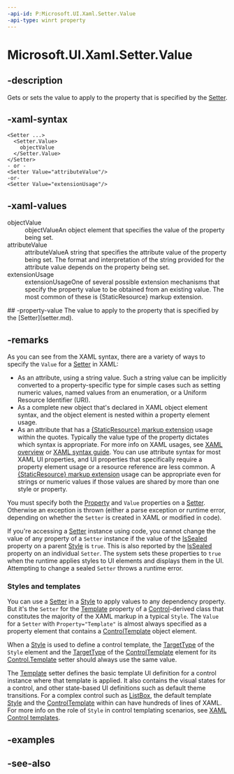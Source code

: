 ```yaml
---
-api-id: P:Microsoft.UI.Xaml.Setter.Value
-api-type: winrt property
---
```


<!-- Property syntax
public object Value { get;  set; }
-->

# Microsoft.UI.Xaml.Setter.Value

## -description

Gets or sets the value to apply to the property that is specified by the [Setter](setter.md).

## -xaml-syntax

```xaml
<Setter ...>
  <Setter.Value>
    objectValue
  </Setter.Value>
</Setter>
- or -
<Setter Value="attributeValue"/>
-or-
<Setter Value="extensionUsage"/>
```

## -xaml-values
<dl><dt>objectValue</dt><dd>objectValueAn object element that specifies the value of the property being set.</dd>
<dt>attributeValue</dt><dd>attributeValueA string that specifies the attribute value of the property being set. The format and interpretation of the string provided for the attribute value depends on the property being set.</dd>
<dt>extensionUsage</dt><dd>extensionUsageOne of several possible extension mechanisms that specify the property value to be obtained from an existing value. The most common of these is {StaticResource} markup extension.</dd>
</dl>
## -property-value
The value to apply to the property that is specified by the [Setter](setter.md).

## -remarks

As you can see from the XAML syntax, there are a variety of ways to specify the `Value` for a [Setter](setter.md) in XAML:

+ As an attribute, using a string value. Such a string value can be implicitly converted to a property-specific type for simple cases such as setting numeric values, named values from an enumeration, or a Uniform Resource Identifier (URI).
+ As a complete new object that's declared in XAML object element syntax, and the object element is nested within a property element usage.
+ As an attribute that has a [{StaticResource} markup extension](/windows/uwp/xaml-platform/staticresource-markup-extension) usage within the quotes.
Typically the value type of the property dictates which syntax is appropriate. For more info on XAML usages, see [XAML overview](/windows/uwp/xaml-platform/xaml-overview) or [XAML syntax guide](/windows/uwp/xaml-platform/xaml-syntax-guide). You can use attribute syntax for most XAML UI properties, and UI properties that specifically require a property element usage or a resource reference are less common. A [{StaticResource} markup extension](/windows/uwp/xaml-platform/staticresource-markup-extension) usage can be appropriate even for strings or numeric values if those values are shared by more than one style or property.

You must specify both the [Property](setter_property.md) and `Value` properties on a [Setter](setter.md). Otherwise an exception is thrown (either a parse exception or runtime error, depending on whether the `Setter` is created in XAML or modified in code).

If you're accessing a [Setter](setter.md) instance using code, you cannot change the value of any property of a `Setter` instance if the value of the [IsSealed](style_issealed.md) property on a parent [Style](style.md) is `true`. This is also reported by the [IsSealed](setterbase_issealed.md) property on an individual `Setter`. The system sets these properties to `true` when the runtime applies styles to UI elements and displays them in the UI. Attempting to change a sealed `Setter` throws a runtime error.

### Styles and templates

You can use a [Setter](setter.md) in a [Style](style.md) to apply values to any dependency property. But it's the `Setter` for the [Template](../microsoft.ui.xaml.controls/control_template.md) property of a [Control](../microsoft.ui.xaml.controls/control.md)-derived class that constitutes the majority of the XAML markup in a typical `Style`. The `Value` for a `Setter` with `Property="Template"` is almost always specified as a property element that contains a [ControlTemplate](../microsoft.ui.xaml.controls/controltemplate.md) object element.

When a [Style](style.md) is used to define a control template, the [TargetType](style_targettype.md) of the `Style` element and the [TargetType](../microsoft.ui.xaml.controls/controltemplate_targettype.md) of the [ControlTemplate](../microsoft.ui.xaml.controls/controltemplate.md) element for its [Control.Template](../microsoft.ui.xaml.controls/control_template.md) setter should always use the same value.

The [Template](../microsoft.ui.xaml.controls/control_template.md) setter defines the basic template UI definition for a control instance where that template is applied. It also contains the visual states for a control, and other state-based UI definitions such as default theme transitions. For a complex control such as [ListBox](../microsoft.ui.xaml.controls/listbox.md), the default template [Style](style.md) and the [ControlTemplate](../microsoft.ui.xaml.controls/controltemplate.md) within can have hundreds of lines of XAML. For more info on the role of `Style` in control templating scenarios, see [XAML Control templates](/windows/apps/design/style/xaml-control-templates).

## -examples

## -see-also
